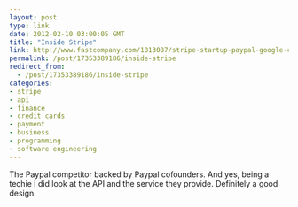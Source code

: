 ```yaml
---
layout: post
type: link
date: 2012-02-10 03:00:05 GMT
title: "Inside Stripe"
link: http://www.fastcompany.com/1813087/stripe-startup-paypal-google-checkout-peter-thiel-elon-musk
permalink: /post/17353389186/inside-stripe
redirect_from: 
  - /post/17353389186/inside-stripe
categories:
- stripe
- api
- finance
- credit cards
- payment
- business
- programming
- software engineering
---
```

<p>The Paypal competitor backed by Paypal cofounders. And yes, being a techie I did look at the API and the service they provide. Definitely a good design.</p>